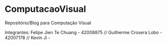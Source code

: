 # ComputacaoVisual
Repositório/Blog para Computação Visual 


Integrantes:
  Felipe Jien Te Chuang - 42008875 //
  Guilherme Crosera Lobo - 42007178 //
  Kevin Ji - 

